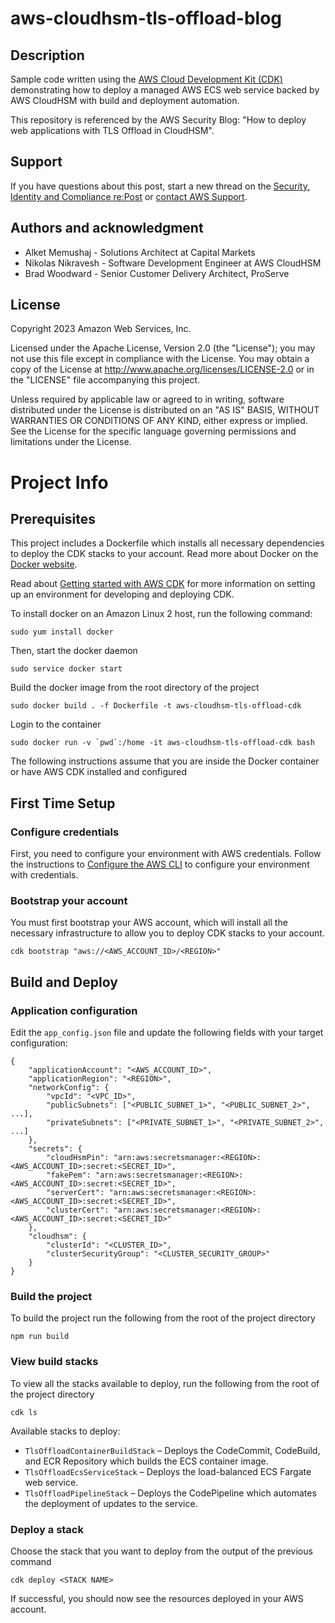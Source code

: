 # aws-cloudhsm-tls-offload-blog 

## Description

Sample code written using the [AWS Cloud Development Kit (CDK)](https://aws.amazon.com/cdk/) demonstrating how to deploy a managed AWS ECS web service backed by AWS CloudHSM with build and deployment automation.

This repository is referenced by the AWS Security Blog: "How to deploy web applications with TLS Offload in CloudHSM".

## Support

If you have questions about this post, start a new thread on the [Security, Identity and Compliance re:Post](https://repost.aws/tags/TAEEfW2o7QS4SOLeZqACq9jA/security-identity-compliance) or [contact AWS Support](https://console.aws.amazon.com/support/home).

## Authors and acknowledgment

* Alket Memushaj - Solutions Architect at Capital Markets
* Nikolas Nikravesh - Software Development Engineer at AWS CloudHSM
* Brad Woodward - Senior Customer Delivery Architect, ProServe

## License

Copyright 2023 Amazon Web Services, Inc.

Licensed under the Apache License, Version 2.0 (the "License"); you may not use this file except in compliance with the License. You may obtain a copy of the License at http://www.apache.org/licenses/LICENSE-2.0 or in the "LICENSE" file accompanying this project. 

Unless required by applicable law or agreed to in writing, software distributed under the License is distributed on an "AS IS" BASIS, WITHOUT WARRANTIES OR CONDITIONS OF ANY KIND, either express or implied. See the License for the specific language governing permissions and limitations under the License.

# Project Info

## Prerequisites

This project includes a Dockerfile which installs all necessary dependencies to deploy the CDK stacks to your account. Read more about Docker on the [Docker website](https://www.docker.com/).

Read about [Getting started with AWS CDK](https://docs.aws.amazon.com/cdk/v2/guide/getting_started.html) for more information on setting up an environment for developing and deploying CDK.

To install docker on an Amazon Linux 2 host, run the following command:

```
sudo yum install docker
```

Then, start the docker daemon

```
sudo service docker start
```

Build the docker image from the root directory of the project

```
sudo docker build . -f Dockerfile -t aws-cloudhsm-tls-offload-cdk
```

Login to the container

```
sudo docker run -v `pwd`:/home -it aws-cloudhsm-tls-offload-cdk bash
```

The following instructions assume that you are inside the Docker container or have AWS CDK installed and configured

## First Time Setup

### Configure credentials

First, you need to configure your environment with AWS credentials. Follow the instructions to [Configure the AWS CLI](https://docs.aws.amazon.com/cli/latest/userguide/cli-chap-configure.html) to configure your environment with credentials.

### Bootstrap your account

You must first bootstrap your AWS account, which will install all the necessary infrastructure to allow you to deploy CDK stacks to your account.

```
cdk bootstrap "aws://<AWS_ACCOUNT_ID>/<REGION>"
```

## Build and Deploy

### Application configuration

Edit the `app_config.json` file and update the following fields with your target configuration:

```
{
    "applicationAccount": "<AWS_ACCOUNT_ID>",
    "applicationRegion": "<REGION>",
    "networkConfig": {
        "vpcId": "<VPC_ID>",
        "publicSubnets": ["<PUBLIC_SUBNET_1>", "<PUBLIC_SUBNET_2>", ...],
        "privateSubnets": ["<PRIVATE_SUBNET_1>", "<PRIVATE_SUBNET_2>", ...]
    },
    "secrets": {
        "cloudHsmPin": "arn:aws:secretsmanager:<REGION>:<AWS_ACCOUNT_ID>:secret:<SECRET_ID>",
        "fakePem": "arn:aws:secretsmanager:<REGION>:<AWS_ACCOUNT_ID>:secret:<SECRET_ID>",
        "serverCert": "arn:aws:secretsmanager:<REGION>:<AWS_ACCOUNT_ID>:secret:<SECRET_ID>",
        "clusterCert": "arn:aws:secretsmanager:<REGION>:<AWS_ACCOUNT_ID>:secret:<SECRET_ID>"
    },
    "cloudhsm": {
        "clusterId": "<CLUSTER_ID>",
        "clusterSecurityGroup": "<CLUSTER_SECURITY_GROUP>"
    }
}

```

### Build the project

To build the project run the following from the root of the project directory

```
npm run build
```

### View build stacks

To view all the stacks available to deploy, run the following from the root of the project directory

```
cdk ls
```

Available stacks to deploy:
* `TlsOffloadContainerBuildStack` – Deploys the CodeCommit, CodeBuild, and ECR Repository which builds the ECS container image.
* `TlsOffloadEcsServiceStack` – Deploys the load-balanced ECS Fargate web service.
* `TlsOffloadPipelineStack` – Deploys the CodePipeline which automates the deployment of updates to the service.

### Deploy a stack

Choose the stack that you want to deploy from the output of the previous command

```
cdk deploy <STACK NAME>
```

If successful, you should now see the resources deployed in your AWS account.
